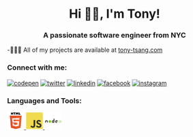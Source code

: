 <h1 align="center">Hi 👋🏻, I'm Tony!</h1>
<h3 align="center">A passionate software engineer from NYC</h3>

-👨🏻‍💻 All of my projects are available at [tony-tsang.com](https://www.tony-tsang.com)

<h3 align="left">Connect with me:</h3>
<p align="left">
<a href="https://codepen.io/offcell" target="_blank"><img align="center" src="https://user-images.githubusercontent.com/71676053/133895984-2c47e3ee-3e37-41e1-ba0c-e0f0c0051f17.png" alt="codepen" height="40" width="40" /></a>
<a href="https://twitter.com/tonetsang" target="_blank"><img align="center" src="https://user-images.githubusercontent.com/71676053/133896059-34d8f262-7698-4aed-9b31-1875b89dd4d2.png" alt="twitter" height="40" width="40" /></a>
<a href="https://linkedin.com/in/tony-tsang" target="_blank"><img align="center" src="https://user-images.githubusercontent.com/71676053/133896092-0307fb3c-1d71-4b7b-90e1-51d6357e7ed1.png" alt="linkedin" height="40" width="40" /></a>
<a href="https://fb.com/offcell" target="_blank"><img align="center" src="https://user-images.githubusercontent.com/71676053/133896123-15654360-ef42-4be9-851c-8689a810832d.png" alt="facebook" height="40" width="40" /></a>
<a href="https://instagram.com/tonetsang" target="_blank"><img align="center" src="https://user-images.githubusercontent.com/71676053/133896152-d6cd3a65-1b2f-4567-8dbe-b45d961fb097.png" alt="instagram" height="40" width="40" /></a>
</p>

<h3 align="left">Languages and Tools:</h3>
<p align="left"> <a href="https://www.w3.org/html/" target="_blank"> <img src="https://raw.githubusercontent.com/devicons/devicon/master/icons/html5/html5-original-wordmark.svg" alt="html5" width="40" height="40"/> </a> <a href="https://developer.mozilla.org/en-US/docs/Web/JavaScript" target="_blank"> <img src="https://raw.githubusercontent.com/devicons/devicon/master/icons/javascript/javascript-original.svg" alt="javascript" width="40" height="40"/> </a> <a href="https://nodejs.org" target="_blank"> <img src="https://raw.githubusercontent.com/devicons/devicon/master/icons/nodejs/nodejs-original-wordmark.svg" alt="nodejs" width="40" height="40"/> </a> </p>
